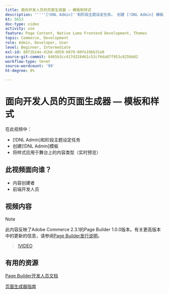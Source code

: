 ```yaml
---
title: 面向开发人员的页面生成器 — 模板和样式
description: '''''[!DNL Admin]''和阶段主题设定任务。 创建 [!DNL Admin] 模板​。 将样式应用于舞台上的内容类型（实时预览）。”'
kt: 5653
doc-type: video
activity: use
feature: Page Content, Native Luma Frontend Development, Themes
topic: Commerce, Development
role: Admin, Developer, User
level: Beginner, Intermediate
exl-id: 80f2b14e-41b6-4059-b070-80fe19bb31e0
source-git-commit: 8465b3cc417d328461c52cf6da07f953c8250dd2
workflow-type: tm+mt
source-wordcount: '99'
ht-degree: 0%

---
```


# 面向开发人员的页面生成器 — 模板和样式

在此视频中：

- [!DNL Admin]和阶段主题设定任务
- 创建[!DNL Admin]模板&#x200B;
- 将样式应用于舞台上的内容类型（实时预览）

## 此视频面向谁？

- 内容创建者
- 前端开发人员

## 视频内容

>[!NOTE]
>
>此内容反映了Adobe Commerce 2.3.1的Page Builder 1.0.0版本。有关更高版本中的更新的信息，请参阅[Page Builder发行说明](https://experienceleague.adobe.com/docs/commerce-admin/page-builder/release-notes.html?lang=zh-Hans)。

>[!VIDEO](https://video.tv.adobe.com/v/3430945?quality=12&learn=on&captions=chi_hans)

## 有用的资源

[Page Builder开发人员文档](https://developer.adobe.com/commerce/frontend-core/page-builder/)

[页面生成器指南](https://experienceleague.adobe.com/docs/commerce-admin/page-builder/introduction.html?lang=zh-Hans)
